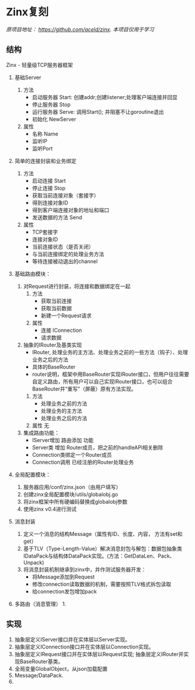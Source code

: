 # Zinx复刻

*原项目地址： https://github.com/aceld/zinx. 本项目仅用于学习*

## 结构

Zinx - 轻量级TCP服务器框架

1. 基础Server
    1. 方法
        - 启动服务器 Start: 创建addr;创建listener;处理客户端连接并回显
        - 停止服务器 Stop
        - 运行服务器 Serve: 调用Start(); 并阻塞不让goroutine退出
        - 初始化 NewServer
    2. 属性
        - 名称 Name
        - 监听IP
        - 监听Port

2. 简单的连接封装和业务绑定
    1. 方法
        - 启动连接 Start
        - 停止连接 Stop
        - 获取当前连接对象（套接字）
        - 得到连接对象ID
        - 得到客户端连接对象的地址和端口
        - 发送数据的方法 Send
    2. 属性
        - TCP套接字
        - 连接对象ID
        - 当前连接状态（是否关闭）
        - 与当前连接绑定的处理业务方法
        - 等待连接被动退出的channel

3. 基础路由模块：
    1. 对Request进行封装，将连接和数据绑定在一起
        1. 方法
           - 获取当前连接
           - 获取当前数据
           - 新建一个Request请求
        2. 属性
           - 连接 IConnection
           - 请求数据
    2. 抽象的IRouter及基类实现
        - IRouter, 处理业务的主方法、处理业务之前的一些方法（钩子）、处理业务之后的方法
        - 具体的BaseRouter
        - router说明，框架中用BaseRouter实现IRouter接口，但用户往往需要自定义路由，所有用户可以自己实现IRouter接口，也可以组合BaseRouter并“重写”（屏蔽）原有方法实现。
        1. 方法
           - 处理业务之前的方法
           - 处理业务的主方法
           - 处理业务之后的方法
        2. 属性 无
    3. 集成路由功能：
        - IServer增加 路由添加 功能
        - Server类 增加 Router成员，把之前的handleAPI相关删除
        - Connection类绑定一个Router成员
        - Connection调用 已经注册的Router处理业务

4. 全局配置模块：
   1. 服务器应用/conf/zinx.json（由用户填写）
   2. 创建zinx全局配置模块/utils/globalobj.go
   3. 将zinx框架中所有硬编码替换成globalobj参数
   4. 使用zinx v0.4进行测试

5. 消息封装
    1. 定义一个消息的结构Message（属性有ID、长度、内容， 方法有set和get）
    2. 基于TLV（Type-Length-Value）解决消息封包与解包：数据包抽象类IDataPack与结构体DataPack实现。(方法：GetDataLen、Pack、Unpack)
    3. 将消息封装机制继承到zinx中，并作测试服务器开发：
        - 将Message添加到Request
        - 修改connection读取数据的机制，需要按照TLV格式拆包读取
        - 给connection发包增加pack

6. 多路由（消息管理）
   1.

## 实现

1. 抽象层定义IServer接口并在实体层以Server实现。
2. 抽象层定义IConnection接口并在实体层以Connection实现。
3. 抽象层定义IRequest接口并在实体层以Request实现; 抽象层定义IRouter并实现BaseRouter基类。
4. 全局变量GlobalObject，从json加载配置
5. Message/DataPack.
6.
